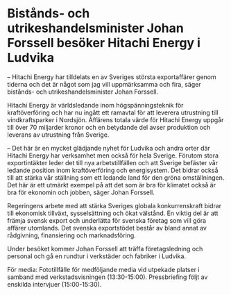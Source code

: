 # Bistånds- och utrikeshandelsminister Johan Forssell besöker Hitachi Energy i Ludvika

– Hitachi Energy har tilldelats en av Sveriges största exportaffärer genom tiderna och det är något som jag vill uppmärksamma och fira, säger bistånds- och utrikeshandelsminister Johan Forssell.

Hitachi Energy är världsledande inom högspänningsteknik för kraftöverföring och har nu ingått ett ramavtal för att leverera utrustning till vindkraftsparker i Nordsjön. Affärens totala värde för Hitachi Energy uppgår till över 70 miljarder kronor och en betydande del avser produktion och leverans av utrustning från Sverige.

– Det här är en mycket glädjande nyhet för Ludvika och andra orter där Hitachi Energy har verksamhet men också för hela Sverige. Förutom stora exportintäkter leder det till nya arbetstillfällen och att Sverige befäster vår ledande position inom kraftöverföring och energisystem. Det bidrar också till att stärka vår ställning som ett ledande land för den gröna omställningen. Det här är ett utmärkt exempel på att det som är bra för klimatet också är bra för ekonomin och jobben, säger Johan Forssell.

Regeringens arbete med att stärka Sveriges globala konkurrenskraft bidrar till ekonomisk tillväxt, sysselsättning och ökat välstånd. En viktig del är att främja svensk export och underlätta för svenska företag som vill göra affärer utomlands. Det svenska exportstödet består av bland annat av rådgivning, finansiering och marknadsföring.

Under besöket kommer Johan Forssell att träffa företagsledning och personal och gå en rundtur i verkstäder och fabriker i Ludvika.

För media: Fototillfälle för medföljande media vid utpekade platser i samband med verkstadsvisningen (13:30-15:00). Pressbriefing följt av enskilda intervjuer (15:00-15:30).
